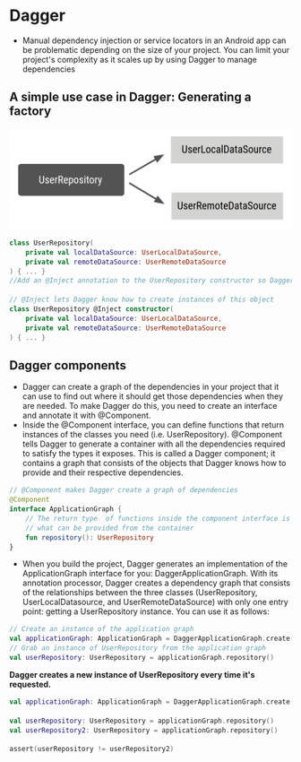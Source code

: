# Dagger
* Manual dependency injection or service locators in an Android app can be problematic depending on the size of your project. You can limit your project's complexity as it scales up by using Dagger to manage dependencies
  
## A simple use case in Dagger: Generating a factory

![image](images/3-factory-diagram.png)

```kotlin
class UserRepository(
    private val localDataSource: UserLocalDataSource,
    private val remoteDataSource: UserRemoteDataSource
) { ... }
//Add an @Inject annotation to the UserRepository constructor so Dagger knows how to create a UserRepository:

// @Inject lets Dagger know how to create instances of this object
class UserRepository @Inject constructor(
    private val localDataSource: UserLocalDataSource,
    private val remoteDataSource: UserRemoteDataSource
) { ... }

```
## Dagger components
* Dagger can create a graph of the dependencies in your project that it can use to find out where it should get those dependencies when they are needed. To make Dagger do this, you need to create an interface and annotate it with @Component.
* Inside the @Component interface, you can define functions that return instances of the classes you need (i.e. UserRepository). @Component tells Dagger to generate a container with all the dependencies required to satisfy the types it exposes. This is called a Dagger component; it contains a graph that consists of the objects that Dagger knows how to provide and their respective dependencies.
```kotlin
// @Component makes Dagger create a graph of dependencies
@Component
interface ApplicationGraph {
    // The return type  of functions inside the component interface is
    // what can be provided from the container
    fun repository(): UserRepository
}
```
* When you build the project, Dagger generates an implementation of the ApplicationGraph interface for you: DaggerApplicationGraph. With its annotation processor, Dagger creates a dependency graph that consists of the relationships between the three classes (UserRepository, UserLocalDatasource, and UserRemoteDataSource) with only one entry point: getting a UserRepository instance. You can use it as follows:
```kotlin
// Create an instance of the application graph
val applicationGraph: ApplicationGraph = DaggerApplicationGraph.create()
// Grab an instance of UserRepository from the application graph
val userRepository: UserRepository = applicationGraph.repository()
```
**Dagger creates a new instance of UserRepository every time it's requested.**

``` kotlin
val applicationGraph: ApplicationGraph = DaggerApplicationGraph.create()

val userRepository: UserRepository = applicationGraph.repository()
val userRepository2: UserRepository = applicationGraph.repository()

assert(userRepository != userRepository2)
```